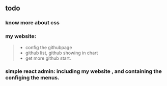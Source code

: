 ## todo

### know more about css

### my website: 
> * config the githubpage
> * github list,  github showing in chart
> * get more github start.

### simple react admin: including my website , and containing the configing the menus.